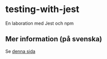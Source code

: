 
# testing-with-jest

En laboration med Jest och npm

## Mer information (på svenska)

Se [denna sida](http://mah-dv.github.io/courses/da344a-da355a/exercises/ex11.html)


